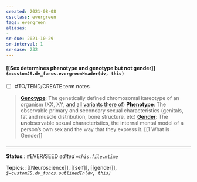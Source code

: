 ```yaml
---
created: 2021-08-08
cssclass: evergreen
tags: evergreen
aliases:
- 
sr-due: 2021-10-29
sr-interval: 1
sr-ease: 232
---
```


#### [[Sex determines phenotype and genotype but not gender]] `$=customJS.dv_funcs.evergreenHeader(dv, this)`

- [ ] #TO/TEND/CREATE term notes
> **[Genotype](https://en.wikipedia.org/wiki/Genotype)**: The genetically defined chromosomal kareotype of an organism (XX, XY, [and all variants there of](https://twitter.com/sciencevet2/status/1035250518870900737?lang=en))
> **[Phenotype](https://en.wikipedia.org/wiki/Phenotype)**: The observable primary and secondary sexual characteristics (genitals, fat and muscle distribution, bone structure, etc)
> **[Gender](https://en.wikipedia.org/wiki/Gender)**: The **un**observable sexual characteristics, the internal mental model of a person’s own sex and the way that they express it.
[[1 What is Gender]]

### <hr class="footnote"/>

**Status**:: #EVER/SEED 
*edited `=this.file.mtime`*

**Topics**:: [[Neuroscience]], [[self]], [[gender]], 
*`$=customJS.dv_funcs.outlinedIn(dv, this)`*

